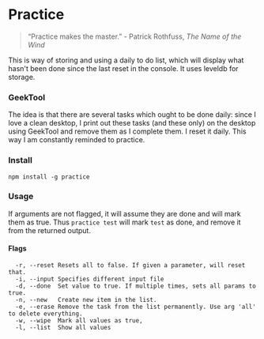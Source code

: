 Practice 
========

> “Practice makes the master.” - Patrick Rothfuss, _The Name of the Wind_

This is way of storing and using a  daily to do list, which will display what hasn't been done since the last reset in the console. It uses leveldb for storage.

### GeekTool 

The idea is that there are several tasks which ought to be done daily:
since I love a clean desktop, I print out these tasks (and these only) on the
desktop using GeekTool and remove them as I complete them. I reset it daily.
This way I am constantly reminded to practice.

### Install

`npm install -g practice`

### Usage

If arguments are not flagged, it will assume they are done and will mark them
as true. Thus `practice test` will mark `test` as done, and remove it from the
returned output.

#### Flags

```
  -r, --reset Resets all to false. If given a parameter, will reset that.
  -i, --input Specifies different input file
  -d, --done  Set value to true. If multiple times, sets all params to true.
  -n, --new   Create new item in the list. 
  -e, --erase Remove the task from the list permanently. Use arg 'all' to delete everything.
  -w, --wipe  Mark all values as true,
  -l, --list  Show all values
```
